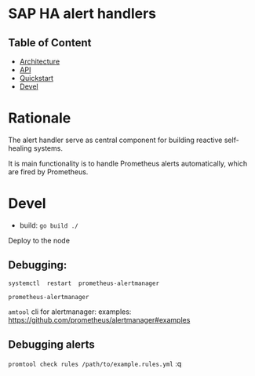 # SAP HA alert handlers


## Table of Content

- [Architecture](doc/design.md)
- [API](doc/api.md)
- [Quickstart](doc/quickstart.md)
- [Devel](#devel)


# Rationale

The alert handler serve as central component for building reactive self-healing systems.

It is main functionality is to handle Prometheus alerts automatically, which are fired by Prometheus.


# Devel 

* build: `go build ./`

Deploy to the node

## Debugging:

`systemctl  restart  prometheus-alertmanager`

`prometheus-alertmanager`

`amtool` cli for alertmanager:
examples: https://github.com/prometheus/alertmanager#examples


## Debugging alerts

`promtool check rules /path/to/example.rules.yml`
:q